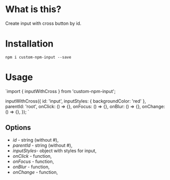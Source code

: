 # What is this?

Create input with cross button by id.

# Installation

`npm i custom-npm-input --save`

# Usage

`import { inputWithCross } from 'custom-npm-input';

  inputWithCross({
      id: 'input',
      inputStyles: {
        backgroundColor: 'red'
      },
      parentId: 'root',
      onClick: () => {},
      onFocus: () => {},
      onBlur: () => {},
      onChange: () => {},
  });
`

## Options

*    *id* - string (without #),
*    *parentId* - string (without #),
*    *inputStyles*- object with styles for input,
*    *onClick* - function,
*    *onFocus* - function,
*    *onBlur* - function,
*    *onChange* - function,
